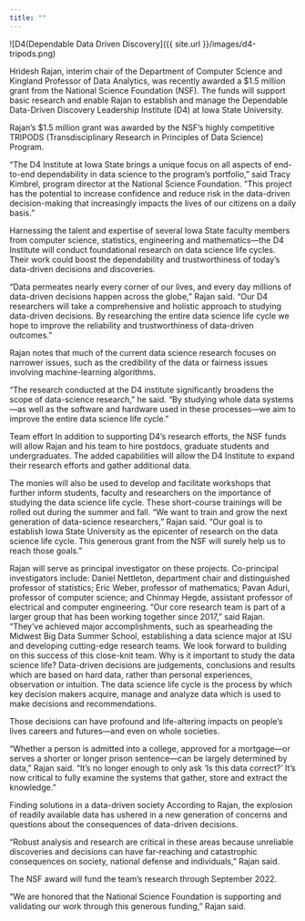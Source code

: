 ```yaml
---
title: ""
---
```


![D4(Dependable Data Driven Discovery]({{ site.url }}/images/d4-tripods.png)

Hridesh Rajan, interim chair of the Department of Computer Science and Kingland Professor of Data Analytics, was recently awarded a $1.5 million grant from the National Science Foundation (NSF). The funds will support basic research and enable Rajan to establish and manage the Dependable Data-Driven Discovery Leadership Institute (D4) at Iowa State University.

Rajan’s $1.5 million grant was awarded by the NSF’s highly competitive TRIPODS (Transdisciplinary Research in Principles of Data Science) Program.

“The D4 Institute at Iowa State brings a unique focus on all aspects of end-to-end dependability in data science to the program’s portfolio,” said Tracy Kimbrel, program director at the National Science Foundation. “This project has the potential to increase confidence and reduce risk in the data-driven decision-making that increasingly impacts the lives of our citizens on a daily basis.” 

Harnessing the talent and expertise of several Iowa State faculty members from computer science, statistics, engineering and mathematics—the D4 Institute will conduct foundational research on data science life cycles. Their work could boost the dependability and trustworthiness of today’s data-driven decisions and discoveries.

“Data permeates nearly every corner of our lives, and every day millions of data-driven decisions happen across the globe,” Rajan said. “Our D4 researchers will take a comprehensive and holistic approach to studying data-driven decisions. By researching the entire data science life cycle we hope to improve the reliability and trustworthiness of data-driven outcomes.”

Rajan notes that much of the current data science research focuses on narrower issues, such as the credibility of the data or fairness issues involving machine-learning algorithms. 

“The research conducted at the D4 institute significantly broadens the scope of data-science research,” he said. “By studying whole data systems—as well as the software and hardware used in these processes—we aim to improve the entire data science life cycle.” 

Team effort
In addition to supporting D4’s research efforts, the NSF funds will allow Rajan and his team to hire postdocs, graduate students and undergraduates. The added capabilities will allow the D4 Institute to expand their research efforts and gather additional data. 

The monies will also be used to develop and facilitate workshops that further inform students, faculty and researchers on the importance of studying the data science life cycle. These short-course trainings will be rolled out during the summer and fall. 
“We want to train and grow the next generation of data-science researchers,” Rajan said. “Our goal is to establish Iowa State University as the epicenter of research on the data science life cycle. This generous grant from the NSF will surely help us to reach those goals.” 

Rajan will serve as principal investigator on these projects. Co-principal investigators include: Daniel Nettleton, department chair and distinguished professor of statistics; Eric Weber, professor of mathematics; Pavan Aduri, professor of computer science; and Chinmay Hegde, assistant professor of electrical and computer engineering.
“Our core research team is part of a larger group that has been working together since 2017,” said Rajan. “They’ve achieved major accomplishments, such as spearheading the Midwest Big Data Summer School, establishing a data science major at ISU and developing cutting-edge research teams. We look forward to building on this success of this close-knit team.
Why is it important to study the data science life?
Data-driven decisions are judgements, conclusions and results which are based on hard data, rather than personal experiences, observation or intuition. The data science life cycle is the process by which key decision makers acquire, manage and analyze data which is used to make decisions and recommendations. 

Those decisions can have profound and life-altering impacts on people’s lives careers and futures—and even on whole societies. 

“Whether a person is admitted into a college, approved for a mortgage—or serves a shorter or longer prison sentence—can be largely determined by data,” Rajan said. “It’s no longer enough to only ask ‘Is this data correct?’ It’s now critical to fully examine the systems that gather, store and extract the knowledge.” 

Finding solutions in a data-driven society
According to Rajan, the explosion of readily available data has ushered in a new generation of concerns and questions about the consequences of data-driven decisions.

“Robust analysis and research are critical in these areas because unreliable discoveries and decisions can have far-reaching and catastrophic consequences on society, national defense and individuals,” Rajan said. 

The NSF award will fund the team’s research through September 2022. 

“We are honored that the National Science Foundation is supporting and validating our work through this generous funding,” Rajan said. 


